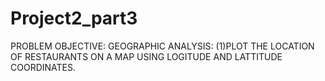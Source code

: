 # Project2_part3
PROBLEM OBJECTIVE: GEOGRAPHIC ANALYSIS:  (1)PLOT THE LOCATION OF RESTAURANTS ON A MAP USING LOGITUDE AND LATTITUDE COORDINATES.
